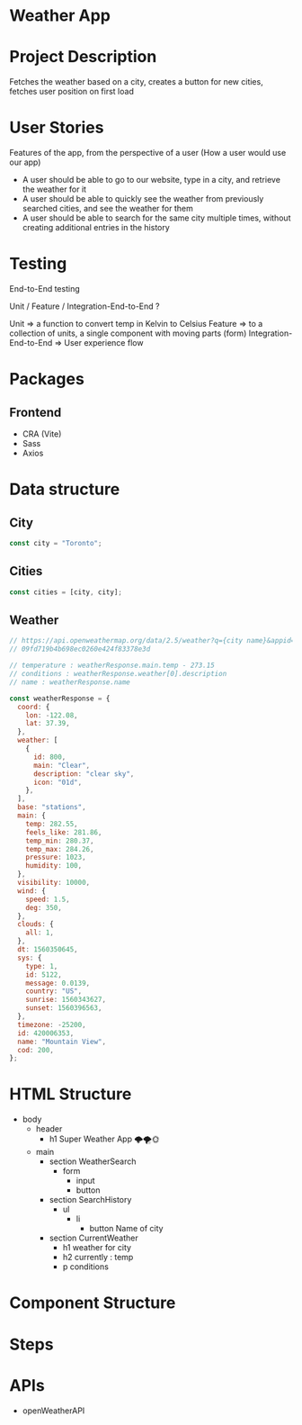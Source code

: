 # Weather App

# Project Description

Fetches the weather based on a city, creates a button for new cities, fetches user position on first load

# User Stories

Features of the app, from the perspective of a user (How a user would use our app)

- A user should be able to go to our website, type in a city, and retrieve the weather for it
- A user should be able to quickly see the weather from previously searched cities, and see the weather for them
- A user should be able to search for the same city multiple times, without creating additional entries in the history

# Testing

End-to-End testing

Unit / Feature / Integration-End-to-End ?

Unit => a function to convert temp in Kelvin to Celsius
Feature => to a collection of units, a single component with moving parts (form)
Integration-End-to-End => User experience flow

# Packages

## Frontend

- CRA (Vite)
- Sass
- Axios

# Data structure

## City

```jsx
const city = "Toronto";
```

## Cities

```jsx
const cities = [city, city];
```

## Weather

```jsx
// https://api.openweathermap.org/data/2.5/weather?q={city name}&appid={API key}
// 09fd719b4b698ec0260e424f83378e3d

// temperature : weatherResponse.main.temp - 273.15
// conditions : weatherResponse.weather[0].description
// name : weatherResponse.name

const weatherResponse = {
  coord: {
    lon: -122.08,
    lat: 37.39,
  },
  weather: [
    {
      id: 800,
      main: "Clear",
      description: "clear sky",
      icon: "01d",
    },
  ],
  base: "stations",
  main: {
    temp: 282.55,
    feels_like: 281.86,
    temp_min: 280.37,
    temp_max: 284.26,
    pressure: 1023,
    humidity: 100,
  },
  visibility: 10000,
  wind: {
    speed: 1.5,
    deg: 350,
  },
  clouds: {
    all: 1,
  },
  dt: 1560350645,
  sys: {
    type: 1,
    id: 5122,
    message: 0.0139,
    country: "US",
    sunrise: 1560343627,
    sunset: 1560396563,
  },
  timezone: -25200,
  id: 420006353,
  name: "Mountain View",
  cod: 200,
};
```

# HTML Structure

- body
  - header
    - h1 Super Weather App 🌩️🌪️🌞
  - main
    - section WeatherSearch
      - form
        - input
        - button
    - section SearchHistory
      - ul
        - li
          - button Name of city
    - section CurrentWeather
      - h1 weather for city
      - h2 currently : temp
      - p conditions

# Component Structure

# Steps

# APIs

- openWeatherAPI

